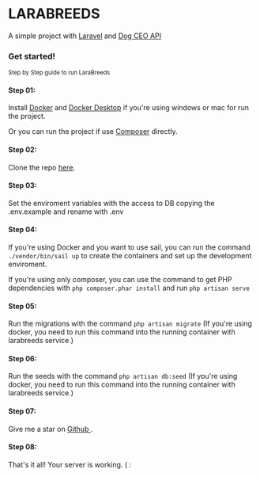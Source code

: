 # LARABREEDS

A simple project with [Laravel](https://laravel.com/) and [Dog CEO API](https://dog.ceo/dog-api/)

### Get started!

<small>Step by Step guide to run LaraBreeds</small>

#### Step 01:

Install [Docker](https://www.docker.com/) and [Docker Desktop](https://www.docker.com/products/docker-desktop) if you're using windows or mac for run the project.

Or you can run the project if use [Composer](https://getcomposer.org/) directly.

#### Step 02:

Clone the repo [here](https://github.com/AleejandroReyna/larabreeds).

#### Step 03:

Set the enviroment variables with the access to DB copying the .env.example and rename with .env

#### Step 04:

If you're using Docker and you want to use sail, you can run the command `./vendor/bin/sail up` to create the containers and set up the development enviroment.

If you're using only composer, you can use the command to get PHP dependencies with `php composer.phar install` and run `php artisan serve`

#### Step 05:

Run the migrations with the command `php artisan migrate` (If you're using docker, you need to run this command into the running container with larabreeds service.)

#### Step 06:

Run the seeds with the command `php artisan db:seed` (If you're using docker, you need to run this command into the running container with larabreeds service.)

#### Step 07:

Give me a star on [Github ](https://github.com/AleejandroReyna/larabreeds).

#### Step 08:

That's it all! Your server is working. ( :
